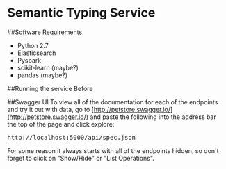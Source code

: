 Semantic Typing Service
=======================

##Software Requirements
* Python 2.7
* Elasticsearch
* Pyspark
* scikit-learn (maybe?)
* pandas (maybe?)

##Running the service
Before 


##Swagger UI
To view all of the documentation for each of the endpoints and try it out with data, go to [http://petstore.swagger.io/](http://petstore.swagger.io/) and paste the following into the address bar the top of the page and click explore: <pre>http://localhost:5000/api/spec.json</pre>  For some reason it always starts with all of the endpoints hidden, so don't forget to click on "Show/Hide" or "List Operations".
